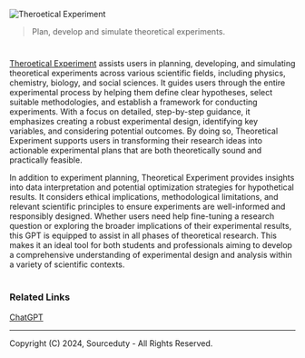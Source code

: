 ![Theroetical Experiment](https://github.com/user-attachments/assets/1976af1a-6a14-4607-a273-db3a3117a25c)

> Plan, develop and simulate theoretical experiments.

#

[Theroetical Experiment](https://chatgpt.com/g/g-ruVQu0J6L-theoretical-experiment) assists users in planning, developing, and simulating theoretical experiments across various scientific fields, including physics, chemistry, biology, and social sciences. It guides users through the entire experimental process by helping them define clear hypotheses, select suitable methodologies, and establish a framework for conducting experiments. With a focus on detailed, step-by-step guidance, it emphasizes creating a robust experimental design, identifying key variables, and considering potential outcomes. By doing so, Theoretical Experiment supports users in transforming their research ideas into actionable experimental plans that are both theoretically sound and practically feasible.

In addition to experiment planning, Theoretical Experiment provides insights into data interpretation and potential optimization strategies for hypothetical results. It considers ethical implications, methodological limitations, and relevant scientific principles to ensure experiments are well-informed and responsibly designed. Whether users need help fine-tuning a research question or exploring the broader implications of their experimental results, this GPT is equipped to assist in all phases of theoretical research. This makes it an ideal tool for both students and professionals aiming to develop a comprehensive understanding of experimental design and analysis within a variety of scientific contexts.

#
### Related Links

[ChatGPT](https://github.com/sourceduty/ChatGPT)

***
Copyright (C) 2024, Sourceduty - All Rights Reserved.
